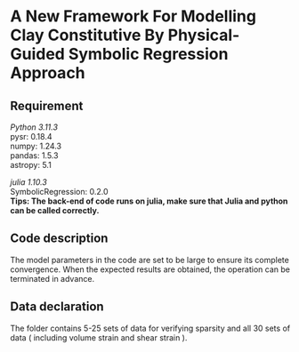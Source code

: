 # A New Framework For Modelling Clay Constitutive By Physical-Guided Symbolic Regression Approach
## Requirement
*Python 3.11.3*  
pysr:    0.18.4  
numpy:   1.24.3  
pandas:  1.5.3  
astropy: 5.1  
    
*julia 1.10.3*  
SymbolicRegression: 0.2.0  
**Tips: The back-end of  code runs on julia, make sure that Julia and python can be called correctly.**
## Code description
The model parameters in the code are set to be large to ensure its complete convergence. When the expected results are obtained, the operation can be terminated in advance.
## Data declaration
The folder contains 5-25 sets of data for verifying sparsity and all 30 sets of data ( including volume strain and shear strain ).
